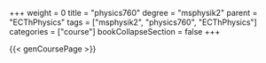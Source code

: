 +++
weight = 0
title = "physics760"
degree = "msphysik2"
parent = "ECThPhysics"
tags = ["msphysik2", "physics760", "ECThPhysics"]
categories = ["course"]
bookCollapseSection = false
+++

{{< genCoursePage >}}
